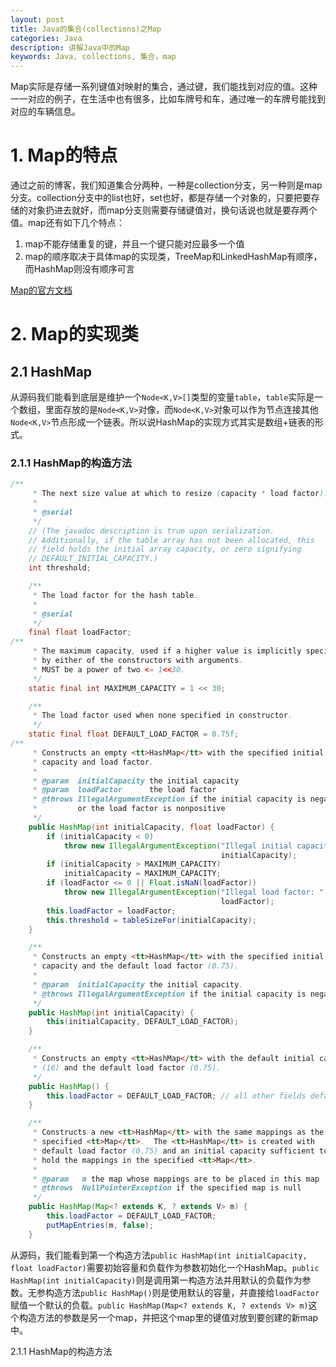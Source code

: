 ```yaml
---
layout: post
title: Java的集合(collections)之Map
categories: Java
description: 讲解Java中的Map
keywords: Java, collections, 集合，map
---
```


Map实际是存储一系列键值对映射的集合，通过键，我们能找到对应的值。这种一一对应的例子，在生活中也有很多，比如车牌号和车，通过唯一的车牌号能找到对应的车辆信息。

# 1. Map的特点

通过之前的博客，我们知道集合分两种，一种是collection分支，另一种则是map分支。collection分支中的list也好，set也好，都是存储一个对象的，只要把要存储的对象扔进去就好，而map分支则需要存储键值对，换句话说也就是要存两个值。map还有如下几个特点：

1. map不能存储重复的键，并且一个键只能对应最多一个值
2. map的顺序取决于具体map的实现类，TreeMap和LinkedHashMap有顺序，而HashMap则没有顺序可言

[Map的官方文档](https://docs.oracle.com/javase/8/docs/api/java/util/Map.html)

# 2. Map的实现类

## 2.1 HashMap

从源码我们能看到底层是维护一个`Node<K,V>[]`类型的变量`table`，`table`实际是一个数组，里面存放的是`Node<K,V>`对像，而`Node<K,V>`对象可以作为节点连接其他`Node<K,V>`节点形成一个链表。所以说HashMap的实现方式其实是数组+链表的形式。

### 2.1.1 HashMap的构造方法

```java
/**
     * The next size value at which to resize (capacity * load factor).
     *
     * @serial
     */
    // (The javadoc description is true upon serialization.
    // Additionally, if the table array has not been allocated, this
    // field holds the initial array capacity, or zero signifying
    // DEFAULT_INITIAL_CAPACITY.)
    int threshold;

    /**
     * The load factor for the hash table.
     *
     * @serial
     */
    final float loadFactor;
/**
     * The maximum capacity, used if a higher value is implicitly specified
     * by either of the constructors with arguments.
     * MUST be a power of two <= 1<<30.
     */
    static final int MAXIMUM_CAPACITY = 1 << 30;

    /**
     * The load factor used when none specified in constructor.
     */
    static final float DEFAULT_LOAD_FACTOR = 0.75f;
/**
     * Constructs an empty <tt>HashMap</tt> with the specified initial
     * capacity and load factor.
     *
     * @param  initialCapacity the initial capacity
     * @param  loadFactor      the load factor
     * @throws IllegalArgumentException if the initial capacity is negative
     *         or the load factor is nonpositive
     */
    public HashMap(int initialCapacity, float loadFactor) {
        if (initialCapacity < 0)
            throw new IllegalArgumentException("Illegal initial capacity: " +
                                               initialCapacity);
        if (initialCapacity > MAXIMUM_CAPACITY)
            initialCapacity = MAXIMUM_CAPACITY;
        if (loadFactor <= 0 || Float.isNaN(loadFactor))
            throw new IllegalArgumentException("Illegal load factor: " +
                                               loadFactor);
        this.loadFactor = loadFactor;
        this.threshold = tableSizeFor(initialCapacity);
    }

    /**
     * Constructs an empty <tt>HashMap</tt> with the specified initial
     * capacity and the default load factor (0.75).
     *
     * @param  initialCapacity the initial capacity.
     * @throws IllegalArgumentException if the initial capacity is negative.
     */
    public HashMap(int initialCapacity) {
        this(initialCapacity, DEFAULT_LOAD_FACTOR);
    }

    /**
     * Constructs an empty <tt>HashMap</tt> with the default initial capacity
     * (16) and the default load factor (0.75).
     */
    public HashMap() {
        this.loadFactor = DEFAULT_LOAD_FACTOR; // all other fields defaulted
    }

    /**
     * Constructs a new <tt>HashMap</tt> with the same mappings as the
     * specified <tt>Map</tt>.  The <tt>HashMap</tt> is created with
     * default load factor (0.75) and an initial capacity sufficient to
     * hold the mappings in the specified <tt>Map</tt>.
     *
     * @param   m the map whose mappings are to be placed in this map
     * @throws  NullPointerException if the specified map is null
     */
    public HashMap(Map<? extends K, ? extends V> m) {
        this.loadFactor = DEFAULT_LOAD_FACTOR;
        putMapEntries(m, false);
    }
```

从源码，我们能看到第一个构造方法`public HashMap(int initialCapacity, float loadFactor)`需要初始容量和负载作为参数初始化一个HashMap。`public HashMap(int initialCapacity)`则是调用第一构造方法并用默认的负载作为参数。无参构造方法`public HashMap()`则是使用默认的容量，并直接给`loadFactor`赋值一个默认的负载。`public HashMap(Map<? extends K, ? extends V> m)`这个构造方法的参数是另一个map，并把这个map里的键值对放到要创建的新map中。

2.1.1 HashMap的构造方法